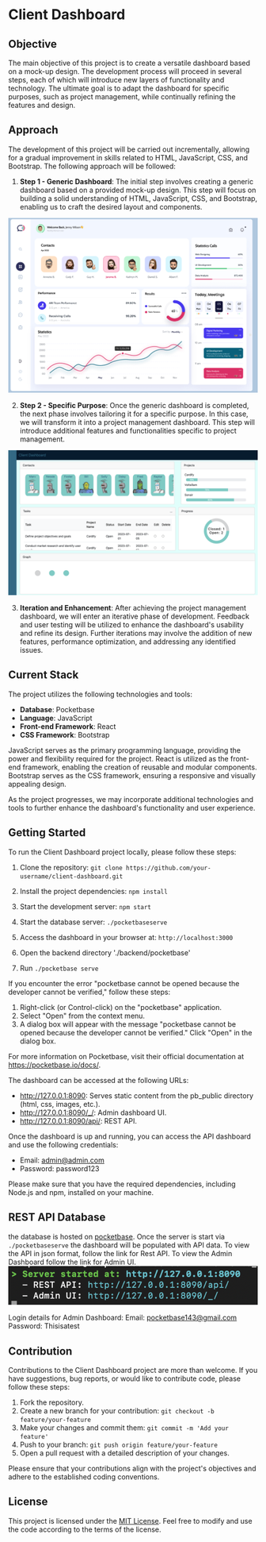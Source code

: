 # Client Dashboard

## Objective

The main objective of this project is to create a versatile dashboard based on a mock-up design. The development process will proceed in several steps, each of which will introduce new layers of functionality and technology. The ultimate goal is to adapt the dashboard for specific purposes, such as project management, while continually refining the features and design.

## Approach

The development of this project will be carried out incrementally, allowing for a gradual improvement in skills related to HTML, JavaScript, CSS, and Bootstrap. The following approach will be followed:

1. **Step 1 - Generic Dashboard**: The initial step involves creating a generic dashboard based on a provided mock-up design. This step will focus on building a solid understanding of HTML, JavaScript, CSS, and Bootstrap, enabling us to craft the desired layout and components.

![Mock-Up Leveraged](dashboard_mock.png)

2. **Step 2 - Specific Purpose**: Once the generic dashboard is completed, the next phase involves tailoring it for a specific purpose. In this case, we will transform it into a project management dashboard. This step will introduce additional features and functionalities specific to project management.

![Project Management Dashboard](Dashboard_2023-07-17.png)

3. **Iteration and Enhancement**: After achieving the project management dashboard, we will enter an iterative phase of development. Feedback and user testing will be utilized to enhance the dashboard's usability and refine its design. Further iterations may involve the addition of new features, performance optimization, and addressing any identified issues.

## Current Stack

The project utilizes the following technologies and tools:

- **Database**: Pocketbase
- **Language**: JavaScript
- **Front-end Framework**: React
- **CSS Framework**: Bootstrap

JavaScript serves as the primary programming language, providing the power and flexibility required for the project. React is utilized as the front-end framework, enabling the creation of reusable and modular components. Bootstrap serves as the CSS framework, ensuring a responsive and visually appealing design.

As the project progresses, we may incorporate additional technologies and tools to further enhance the dashboard's functionality and user experience.

## Getting Started

To run the Client Dashboard project locally, please follow these steps:

1. Clone the repository: `git clone https://github.com/your-username/client-dashboard.git`
2. Install the project dependencies: `npm install`
3. Start the development server: `npm start`
4. Start the database server: `./pocketbaseserve`
5. Access the dashboard in your browser at: `http://localhost:3000`

5. Open the backend directory './backend/pocketbase'
6. Run `./pocketbase serve`

If you encounter the error "pocketbase cannot be opened because the developer cannot be verified," follow these steps:

1. Right-click (or Control-click) on the "pocketbase" application.
2. Select "Open" from the context menu.
3. A dialog box will appear with the message "pocketbase cannot be opened because the developer cannot be verified." Click "Open" in the dialog box.

For more information on Pocketbase, visit their official documentation at https://pocketbase.io/docs/.

The dashboard can be accessed at the following URLs:
- http://127.0.0.1:8090: Serves static content from the pb_public directory (html, css, images, etc.).
- http://127.0.0.1:8090/_/: Admin dashboard UI.
- http://127.0.0.1:8090/api/: REST API.

Once the dashboard is up and running, you can access the API dashboard and use the following credentials:
- Email: admin@admin.com
- Password: password123

Please make sure that you have the required dependencies, including Node.js and npm, installed on your machine.

## REST API Database
the database is hosted on [pocketbase](https://pocketbase.io/).
Once the server is start via `./pocketbaseserve` the dashboard will be populated with API data.
To view the API in json format, follow the link for Rest API.
To view the Admin Dashboard follow the link for Admin UI.
![pocketbase CLI](pocketbaseCLI.png)

Login details for Admin Dashboard:
Email: pocketbase143@gmail.com
Password: Thisisatest

## Contribution

Contributions to the Client Dashboard project are more than welcome. If you have suggestions, bug reports, or would like to contribute code, please follow these steps:

1. Fork the repository.
2. Create a new branch for your contribution: `git checkout -b feature/your-feature`
3. Make your changes and commit them: `git commit -m 'Add your feature'`
4. Push to your branch: `git push origin feature/your-feature`
5. Open a pull request with a detailed description of your changes.

Please ensure that your contributions align with the project's objectives and adhere to the established coding conventions.

## License

This project is licensed under the [MIT License](LICENSE). Feel free to modify and use the code according to the terms of the license.